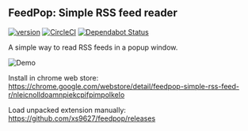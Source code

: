 ## FeedPop: Simple RSS feed reader
[![version][version-badge]][CHANGELOG]
[![CircleCI](https://img.shields.io/circleci/build/github/xs9627/feedpop/master.svg)](https://circleci.com/gh/xs9627/feedpop/tree/master)
[![Dependabot Status](https://api.dependabot.com/badges/status?host=github&repo=xs9627/feedpop)](https://dependabot.com)

A simple way to read RSS feeds in a popup window.

![Demo](https://i.imgur.com/FyizZRy.gif)

Install in chrome web store: https://chrome.google.com/webstore/detail/feedpop-simple-rss-feed-r/nleicnolldoamnpiekcpifpimpolkelo

Load unpacked extension manually: https://github.com/xs9627/feedpop/releases

[CHANGELOG]: ./CHANGELOG.md
[version-badge]: https://img.shields.io/badge/version-1.2.1-blue.svg
